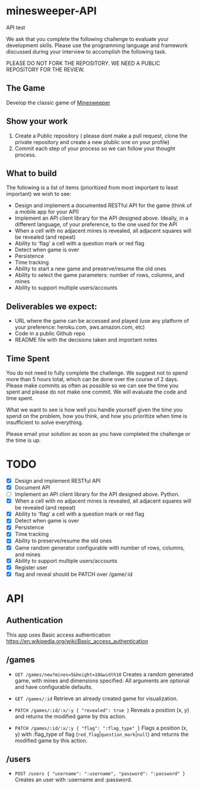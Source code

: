 # minesweeper-API
API test

We ask that you complete the following challenge to evaluate your development skills. Please use the programming language and framework discussed during your interview to accomplish the following task.

PLEASE DO NOT FORK THE REPOSITORY. WE NEED A PUBLIC REPOSITORY FOR THE REVIEW. 

## The Game
Develop the classic game of [Minesweeper](https://en.wikipedia.org/wiki/Minesweeper_(video_game))

## Show your work

1.  Create a Public repository ( please dont make a pull request, clone the private repository and create a new plublic one on your profile)
2.  Commit each step of your process so we can follow your thought process.

## What to build
The following is a list of items (prioritized from most important to least important) we wish to see:
* Design and implement  a documented RESTful API for the game (think of a mobile app for your API)
* Implement an API client library for the API designed above. Ideally, in a different language, of your preference, to the one used for the API
* When a cell with no adjacent mines is revealed, all adjacent squares will be revealed (and repeat)
* Ability to 'flag' a cell with a question mark or red flag
* Detect when game is over
* Persistence
* Time tracking
* Ability to start a new game and preserve/resume the old ones
* Ability to select the game parameters: number of rows, columns, and mines
* Ability to support multiple users/accounts
 
## Deliverables we expect:
* URL where the game can be accessed and played (use any platform of your preference: heroku.com, aws.amazon.com, etc)
* Code in a public Github repo
* README file with the decisions taken and important notes

## Time Spent
You do not need to fully complete the challenge. We suggest not to spend more than 5 hours total, which can be done over the course of 2 days.  Please make commits as often as possible so we can see the time you spent and please do not make one commit.  We will evaluate the code and time spent.
 
What we want to see is how well you handle yourself given the time you spend on the problem, how you think, and how you prioritize when time is insufficient to solve everything.

Please email your solution as soon as you have completed the challenge or the time is up.

# TODO
- [x] Design and implement RESTful API
- [x] Document API
- [ ] Implement an API client library for the API designed above. Python.
- [x] When a cell with no adjacent mines is revealed, all adjacent squares will be revealed (and repeat)
- [x] Ability to 'flag' a cell with a question mark or red flag
- [x] Detect when game is over
- [x] Persistence
- [x] Time tracking
- [x] Ability to preserve/resume the old ones
- [x] Game random generator configurable with number of rows, columns, and mines
- [x] Ability to support multiple users/accounts
- [x] Register user
- [x] flag and reveal should be PATCH over /game/:id

# API
## Authentication
This app uses Basic access authentication https://en.wikipedia.org/wiki/Basic_access_authentication

## /games

- `GET /games/new?mines=5&height=10&width10`
Creates a random generated game, with mines and dimensions specified. All arguments are optional and have configurable defaults.

- `GET /games/:id`
Retrieve an already created game for visualization.
 
- `PATCH /games/:id/:x/:y { "revealed": true }`
Reveals a position (x, y) and returns the modified game by this action. 

- `PATCH /games/:id/:x/:y { "flag": ":flag_type" }`
Flags a position (x, y) with :flag_type of flag (`red_flag`|`question_mark`|`null`) and returns the modified game by this action.

## /users

- `POST /users { "username": ":username", "password": ":password" }`
Creates an user with :username and :password.